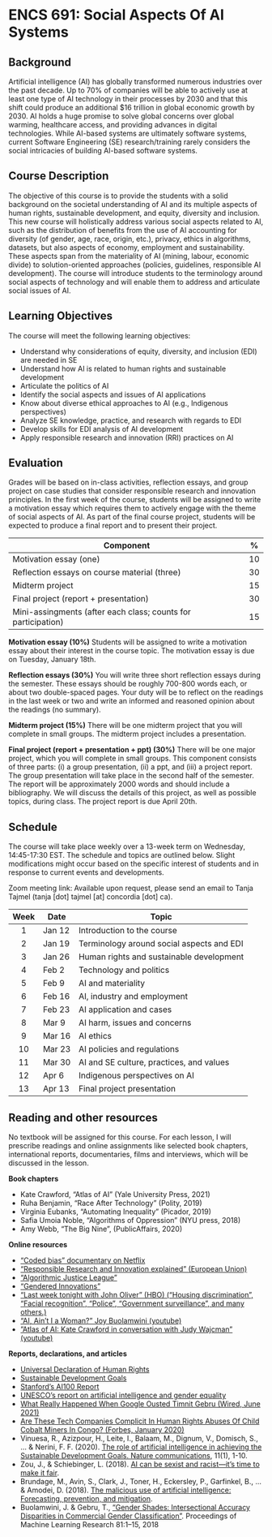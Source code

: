 # ENCS 691: Social Aspects Of AI Systems

## Background

Artificial intelligence (AI) has globally transformed numerous industries over the past decade. Up to 70% of companies will be able to actively use at least one type of AI technology in their processes by 2030 and that this shift could produce an additional $16 trillion in global economic growth by 2030. AI holds a huge promise to solve global concerns over global warming, healthcare access, and providing advances in digital technologies. While AI-based systems are ultimately software systems, current Software Engineering (SE) research/training rarely considers the social intricacies of building AI-based software systems.

## Course Description

The objective of this course is to provide the students with a solid background on the societal understanding of AI and its multiple aspects of human rights, sustainable development, and equity, diversity and inclusion. This new course will holistically address various social aspects related to AI, such as the distribution of benefits from the use of AI accounting for diversity (of gender, age, race, origin, etc.), privacy, ethics in algorithms, datasets, but also aspects of economy, employment and sustainability. These aspects span from the materiality of AI (mining, labour, economic divide) to solution-oriented approaches (policies, guidelines, responsible AI development). The course will introduce students to the terminology around social aspects of technology and will enable them to address and articulate social issues of AI. 

## Learning Objectives

The course will meet the following learning objectives:
- Understand why considerations of equity, diversity, and inclusion (EDI) are needed in SE
- Understand how AI is related to human rights and sustainable development
- Articulate the politics of AI
- Identify the social aspects and issues of AI applications
- Know about diverse ethical approaches to AI (e.g., Indigenous perspectives)
- Analyze SE knowledge, practice, and research with regards to EDI
- Develop skills for EDI analysis of AI development
- Apply responsible research and innovation (RRI) practices on AI


## Evaluation

Grades will be based on in-class activities, reflection essays, and group project on case studies that consider responsible research and innovation principles. In the first week of the course, students will be assigned to write a motivation essay which requires them to actively engage with the theme of social aspects of AI. As part of the final course project, students will be expected to produce a final report and to present their project.

| Component                    | %   |
| ---------------------------- | --- |
| Motivation essay (one)          | 10  |
| Reflection essays on course material (three) | 30  |
| Midterm project            | 15  |
| Final project (report + presentation)            | 30  |
| Mini-assingments (after each class; counts for participation)  | 15  |

**Motivation essay (10%)**
Students will be assigned to write a motivation essay about their interest in the course topic. The motivation essay is due on Tuesday, January 18th.

**Reflection essays (30%)**
You will write three short reflection essays during the semester. These essays should be roughly 700-800 words each, or about two double-spaced pages. Your duty will be to reflect on the readings in the last week or two and write an informed and reasoned opinion about the readings (no summary). 

**Midterm project (15%)**
There will be one midterm project that you will complete in small groups. The midterm project includes a presentation.

**Final project (report + presentation + ppt) (30%)**
There will be one major project, which you will complete in small groups. This component consists of three parts: (i) a group presentation, (ii) a ppt, and (iii) a project report. The group presentation will take place in the second half of the semester. The report will be approximately 2000 words and should include a bibliography. We will discuss the details of this project, as well as possible topics, during class. The project report is due April 20th.

## Schedule

The course will take place weekly over a 13-week term on Wednesday, 14:45-17:30 EST. The schedule and topics are outlined below. Slight modifications might occur based on the specific interest of students and in response to current events and developments. 

Zoom meeting link: Available upon request, please send an email to Tanja Tajmel (tanja [dot] tajmel [at] concordia [dot] ca). 

| Week | Date   | Topic                                                  |
| :--: | ------ | ------------------------------------------------------ |
|  1   | Jan 12  | Introduction to the course                                |
|  2   | Jan 19 | Terminology around social aspects and EDI                                   |
|  3   | Jan 26 | Human rights and sustainable development                                 |
|  4   | Feb 2 | Technology and politics                      |
|  5   | Feb 9  | AI and materiality                       |
|  6   | Feb 16 | AI, industry and employment                                      |
|  7   | Feb 23 | AI application and cases            |
|  8   | Mar 9  | AI harm, issues and concerns                                       |
|  9   | Mar 16 | AI ethics                                             |
|  10  | Mar 23 | AI policies and regulations                                |
|  11  | Mar 30 | AI and SE culture, practices, and values |
|  12  | Apr 6  | Indigenous perspectives on AI      |
|  13  | Apr 13 | Final project presentation                                         |

## Reading and other resources

No textbook will be assigned for this course. For each lesson, I will prescribe readings and online assignments like selected book chapters, international reports, documentaries, films and interviews, which will be discussed in the lesson.

**Book chapters**
- Kate Crawford, “Atlas of AI” (Yale University Press, 2021)
- Ruha Benjamin, “Race After Technology” (Polity, 2019)
- Virginia Eubanks, “Automating Inequality” (Picador, 2019)
- Safia Umoia Noble, “Algorithms of Oppression” (NYU press, 2018)
- Amy Webb, “The Big Nine”, (PublicAffairs, 2020)

**Online resources**
- [“Coded bias” documentary on Netflix](https://www.netflix.com/ca/title/81328723)
- [“Responsible Research and Innovation explained” (European Union)](https://rri-tools.eu/)
- [“Algorithmic Justice League”](https://www.ajl.org/)
- [“Gendered Innovations”](https://genderedinnovations.stanford.edu/)
- [“Last week tonight with John Oliver” (HBO) (“Housing discrimination”, “Facial recognition”, “Police”, “Government surveillance”, and many others.)](https://www.youtube.com/show/SC1Dd2OxhAzUXWuhFBFecIAA?season=1&sbp=CgEx)
- [“AI, Ain’t I a Woman?” Joy Buolamwini (youtube)](https://www.youtube.com/watch?v=QxuyfWoVV98)
- [”Atlas of AI: Kate Crawford in conversation with Judy Wajcman” (youtube)](https://www.youtube.com/watch?v=a7Tx-yHHEYo&t=1516s)

**Reports, declarations, and articles**
- [Universal Declaration of Human Rights](https://www.un.org/en/about-us/universal-declaration-of-human-rights) 
- [Sustainable Development Goals](https://sdgs.un.org/goals) 
- [Stanford’s AI100 Report](https://ai100.stanford.edu/)
- [UNESCO’s report on artificial intelligence and gender equality](https://en.unesco.org/AI-and-GE-2020)
- [What Really Happened When Google Ousted Timnit Gebru (Wired, June 2021)](https://www.wired.com/story/google-timnit-gebru-ai-what-really-happened/)
- [Are These Tech Companies Complicit In Human Rights Abuses Of Child Cobalt Miners In Congo? (Forbes, January 2020)](https://www.forbes.com/sites/ewelinaochab/2020/01/13/are-these-tech-companies-complicit-in-human-rights-abuses-of-child-cobalt-miners-in-congo/?sh=2abbb28c3b17)
- Vinuesa, R., Azizpour, H., Leite, I., Balaam, M., Dignum, V., Domisch, S., ... & Nerini, F. F. (2020). [The role of artificial intelligence in achieving the Sustainable Development Goals. Nature communications](https://www.nature.com/articles/s41467-019-14108-y), 11(1), 1-10. 
- Zou, J., & Schiebinger, L. (2018). [AI can be sexist and racist—it’s time to make it fair](https://www.nature.com/articles/d41586-018-05707-8). 
- Brundage, M., Avin, S., Clark, J., Toner, H., Eckersley, P., Garfinkel, B., ... & Amodei, D. (2018). [The malicious use of artificial intelligence: Forecasting, prevention, and mitigation](https://arxiv.org/ftp/arxiv/papers/1802/1802.07228.pdf). 
- Buolamwini, J. & Gebru, T., [“Gender Shades: Intersectional Accuracy Disparities in Commercial Gender Classification”](https://proceedings.mlr.press/v81/buolamwini18a/buolamwini18a.pdf). Proceedings of Machine Learning Research 81:1–15, 2018 

